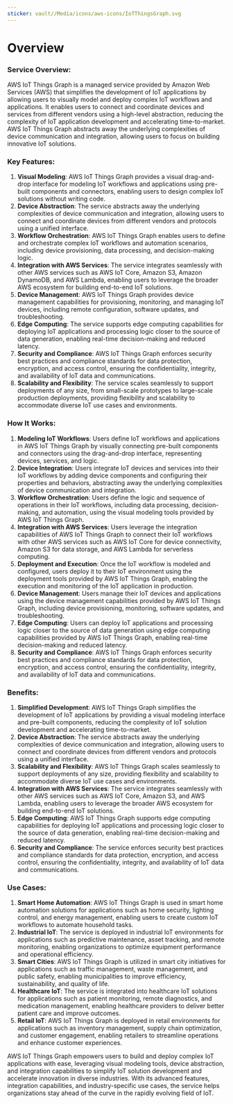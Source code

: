 ```yaml
---
sticker: vault//Media/icons/aws-icons/IoTThingsGraph.svg
---
```

# Overview

### Service Overview:
AWS IoT Things Graph is a managed service provided by Amazon Web Services (AWS) that simplifies the development of IoT applications by allowing users to visually model and deploy complex IoT workflows and applications. It enables users to connect and coordinate devices and services from different vendors using a high-level abstraction, reducing the complexity of IoT application development and accelerating time-to-market. AWS IoT Things Graph abstracts away the underlying complexities of device communication and integration, allowing users to focus on building innovative IoT solutions.

### Key Features:
1. **Visual Modeling**: AWS IoT Things Graph provides a visual drag-and-drop interface for modeling IoT workflows and applications using pre-built components and connectors, enabling users to design complex IoT solutions without writing code.
2. **Device Abstraction**: The service abstracts away the underlying complexities of device communication and integration, allowing users to connect and coordinate devices from different vendors and protocols using a unified interface.
3. **Workflow Orchestration**: AWS IoT Things Graph enables users to define and orchestrate complex IoT workflows and automation scenarios, including device provisioning, data processing, and decision-making logic.
4. **Integration with AWS Services**: The service integrates seamlessly with other AWS services such as AWS IoT Core, Amazon S3, Amazon DynamoDB, and AWS Lambda, enabling users to leverage the broader AWS ecosystem for building end-to-end IoT solutions.
5. **Device Management**: AWS IoT Things Graph provides device management capabilities for provisioning, monitoring, and managing IoT devices, including remote configuration, software updates, and troubleshooting.
6. **Edge Computing**: The service supports edge computing capabilities for deploying IoT applications and processing logic closer to the source of data generation, enabling real-time decision-making and reduced latency.
7. **Security and Compliance**: AWS IoT Things Graph enforces security best practices and compliance standards for data protection, encryption, and access control, ensuring the confidentiality, integrity, and availability of IoT data and communications.
8. **Scalability and Flexibility**: The service scales seamlessly to support deployments of any size, from small-scale prototypes to large-scale production deployments, providing flexibility and scalability to accommodate diverse IoT use cases and environments.

### How It Works:
1. **Modeling IoT Workflows**: Users define IoT workflows and applications in AWS IoT Things Graph by visually connecting pre-built components and connectors using the drag-and-drop interface, representing devices, services, and logic.
2. **Device Integration**: Users integrate IoT devices and services into their IoT workflows by adding device components and configuring their properties and behaviors, abstracting away the underlying complexities of device communication and integration.
3. **Workflow Orchestration**: Users define the logic and sequence of operations in their IoT workflows, including data processing, decision-making, and automation, using the visual modeling tools provided by AWS IoT Things Graph.
4. **Integration with AWS Services**: Users leverage the integration capabilities of AWS IoT Things Graph to connect their IoT workflows with other AWS services such as AWS IoT Core for device connectivity, Amazon S3 for data storage, and AWS Lambda for serverless computing.
5. **Deployment and Execution**: Once the IoT workflow is modeled and configured, users deploy it to their IoT environment using the deployment tools provided by AWS IoT Things Graph, enabling the execution and monitoring of the IoT application in production.
6. **Device Management**: Users manage their IoT devices and applications using the device management capabilities provided by AWS IoT Things Graph, including device provisioning, monitoring, software updates, and troubleshooting.
7. **Edge Computing**: Users can deploy IoT applications and processing logic closer to the source of data generation using edge computing capabilities provided by AWS IoT Things Graph, enabling real-time decision-making and reduced latency.
8. **Security and Compliance**: AWS IoT Things Graph enforces security best practices and compliance standards for data protection, encryption, and access control, ensuring the confidentiality, integrity, and availability of IoT data and communications.

### Benefits:
1. **Simplified Development**: AWS IoT Things Graph simplifies the development of IoT applications by providing a visual modeling interface and pre-built components, reducing the complexity of IoT solution development and accelerating time-to-market.
2. **Device Abstraction**: The service abstracts away the underlying complexities of device communication and integration, allowing users to connect and coordinate devices from different vendors and protocols using a unified interface.
3. **Scalability and Flexibility**: AWS IoT Things Graph scales seamlessly to support deployments of any size, providing flexibility and scalability to accommodate diverse IoT use cases and environments.
4. **Integration with AWS Services**: The service integrates seamlessly with other AWS services such as AWS IoT Core, Amazon S3, and AWS Lambda, enabling users to leverage the broader AWS ecosystem for building end-to-end IoT solutions.
5. **Edge Computing**: AWS IoT Things Graph supports edge computing capabilities for deploying IoT applications and processing logic closer to the source of data generation, enabling real-time decision-making and reduced latency.
6. **Security and Compliance**: The service enforces security best practices and compliance standards for data protection, encryption, and access control, ensuring the confidentiality, integrity, and availability of IoT data and communications.

### Use Cases:
1. **Smart Home Automation**: AWS IoT Things Graph is used in smart home automation solutions for applications such as home security, lighting control, and energy management, enabling users to create custom IoT workflows to automate household tasks.
2. **Industrial IoT**: The service is deployed in industrial IoT environments for applications such as predictive maintenance, asset tracking, and remote monitoring, enabling organizations to optimize equipment performance and operational efficiency.
3. **Smart Cities**: AWS IoT Things Graph is utilized in smart city initiatives for applications such as traffic management, waste management, and public safety, enabling municipalities to improve efficiency, sustainability, and quality of life.
4. **Healthcare IoT**: The service is integrated into healthcare IoT solutions for applications such as patient monitoring, remote diagnostics, and medication management, enabling healthcare providers to deliver better patient care and improve outcomes.
5. **Retail IoT**: AWS IoT Things Graph is deployed in retail environments for applications such as inventory management, supply chain optimization, and customer engagement, enabling retailers to streamline operations and enhance customer experiences.

AWS IoT Things Graph empowers users to build and deploy complex IoT applications with ease, leveraging visual modeling tools, device abstraction, and integration capabilities to simplify IoT solution development and accelerate innovation in diverse industries. With its advanced features, integration capabilities, and industry-specific use cases, the service helps organizations stay ahead of the curve in the rapidly evolving field of IoT.
